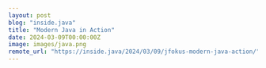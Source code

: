 ```yaml
---
layout: post
blog: "inside.java"
title: "Modern Java in Action"
date: 2024-03-09T00:00:00Z
image: images/java.png
remote_url: "https://inside.java/2024/03/09/jfokus-modern-java-action/"
---
```

